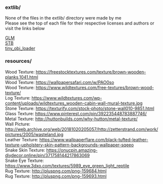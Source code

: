 ### extlib/
None of the files in the extlib/ directory were made by me  
Please see the top of each file for their respective licenses and authors or visit the links below

[GLM](https://glm.g-truc.net/0.9.9/index.html)  
[STB](https://github.com/nothings/stb)  
[tiny_obj_loader](https://github.com/syoyo/tinyobjloader)

### resources/  
Wood Texture: https://freestocktextures.com/texture/brown-wooden-planks,1041.html  
Wood Texture: https://wallpapersafari.com/w/PAO0so  
Wood Texture: https://www.wildtextures.com/free-textures/brown-wood-texture/  
Log Texture: https://www.wildtextures.com/wp-content/uploads/wildtextures_wooden-cabin-wall-mural-texture.jpg  
Stone Texture: https://texturify.com/stock-photo/stone-wall010-9851.html  
Glass Texture: https://www.pinterest.com/pin/392235448783887746/  
Metal Texture: http://huttonbuilds.com/why-hutton/metal-texture/  
Wall Picture: http://web.archive.org/web/20181020205057/http://zetterstrand.com/work/pictures/2005/wasteland.jpg  
Leather Texture: https://www.wallpaperflare.com/black-tufted-leather-texture-upholstery-skin-pattern-backgrounds-wallpaper-sqeeo  
Snake Skin Texture: https://onucpin.amazing-diydecor.online/pin/371758144217863069  
Snake Eye Texture: https://www.3dxo.com/textures/5989_eye_green_light_reptile  
Rug Texture: http://pluspng.com/png-159684.html  
Rug Texture: http://pluspng.com/png-159693.html  